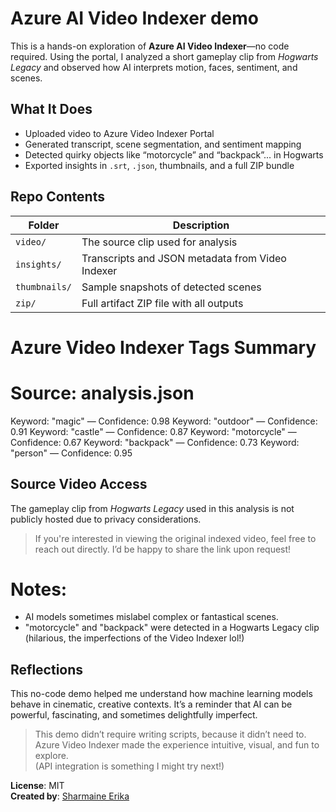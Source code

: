 # Azure AI Video Indexer demo


This is a hands-on exploration of **Azure AI Video Indexer**—no code required. Using the portal, I analyzed a short gameplay clip from *Hogwarts Legacy* and observed how AI interprets motion, faces, sentiment, and scenes.

## What It Does

- Uploaded video to Azure Video Indexer Portal
- Generated transcript, scene segmentation, and sentiment mapping
- Detected quirky objects like “motorcycle” and “backpack”... in Hogwarts 
- Exported insights in `.srt`, `.json`, thumbnails, and a full ZIP bundle

## Repo Contents

| Folder       | Description                                      |
|--------------|--------------------------------------------------|
| `video/`     | The source clip used for analysis                |
| `insights/`  | Transcripts and JSON metadata from Video Indexer |
| `thumbnails/`| Sample snapshots of detected scenes              |
| `zip/`       | Full artifact ZIP file with all outputs          |


# Azure Video Indexer Tags Summary
# Source: analysis.json

Keyword: "magic" — Confidence: 0.98
Keyword: "outdoor" — Confidence: 0.91
Keyword: "castle" — Confidence: 0.87
Keyword: "motorcycle" — Confidence: 0.67
Keyword: "backpack" — Confidence: 0.73
Keyword: "person" — Confidence: 0.95

## Source Video Access

The gameplay clip from *Hogwarts Legacy* used in this analysis is not publicly hosted due to privacy considerations.

> If you're interested in viewing the original indexed video, feel free to reach out directly. I’d be happy to share the link upon request!

# Notes:
- AI models sometimes mislabel complex or fantastical scenes.
- "motorcycle" and "backpack" were detected in a Hogwarts Legacy clip (hilarious, the imperfections of the Video Indexer lol!)

##  Reflections
This no-code demo helped me understand how machine learning models behave in cinematic, creative contexts. It’s a reminder that AI can be powerful, fascinating, and sometimes delightfully imperfect.

> This demo didn’t require writing scripts, because it didn’t need to.  
> Azure Video Indexer made the experience intuitive, visual, and fun to explore.  
> (API integration is something I might try next!)



**License**: MIT  
**Created by**: [Sharmaine Erika](https://www.linkedin.com/in/sharmaine-erika-boling-delgado/)
